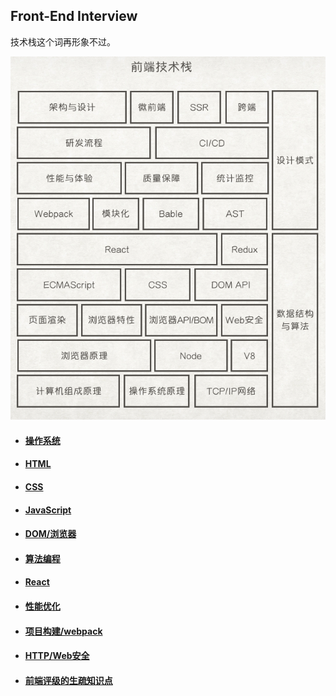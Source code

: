 ## Front-End Interview

技术栈这个词再形象不过。

![技术栈](stack.png)

- #### [操作系统](./操作系统)
- #### [HTML](./html)

- #### [CSS](./css)

- #### [JavaScript](./javascript)

- #### [DOM/浏览器](./dom) 

- #### [算法编程](./algorithm)

- #### [React](./react)

- #### [性能优化](./performance)

- #### [项目构建/webpack](./webpack)

- #### [HTTP/Web安全](./http)

- #### [前端评级的生疏知识点](./fe)



